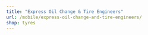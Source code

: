 ```yaml
---
title: "Express Oil Change & Tire Engineers"
url: /mobile/express-oil-change-and-tire-engineers/
shop: tyres
---
```

